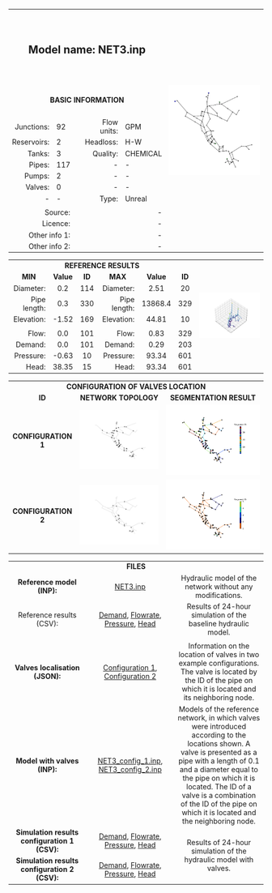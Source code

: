 <body>
  <table>
          <tr>
              <th colspan="5" height="140px">
                  <h2> Model name: NET3.inp </h2>
              </th>
              <th rowspan="14">
                  <img src="https://github.com/Arillos/WDSDataset/blob/main/WDS0003-Net3/NET3.JPG"                   alt="Network topology" width="100%">
              </th>
          </tr>
          <tr>
              <td colspan="5" align="center" height="60px">
                  <b>BASIC INFORMATION</b>
              </td>
          </tr>
          <tr>
              <td align="right">
                  Junctions:
              </td>
              <td align="left">
                  92
              </td>
              <td rowspan="7">
              </td>
              <td align="right">
                  Flow units:
              </td>
              <td align="left">
                  GPM
              </td>
          </tr>
          <tr>
              <td align="right">
                  Reservoirs:
              </td>
              <td align="left">
                  2
              </td>
              <td align="right">
                  Headloss:
              </td>
              <td align="left">
                  H-W
              </td>
          </tr>
          <tr>
              <td align="right">
                  Tanks:
              </td>
              <td align="left">
                  3
              </td>
              <td align="right">
                  Quality:
              </td>
              <td align="left">
                  CHEMICAL
              </td>
          </tr>
          <tr>
              <td align="right">
                  Pipes:
              </td>
              <td align="left">
                  117
              </td>
              <td align="right">
                  -
              </td>
              <td align="left">
                  -
              </td>
          </tr>
          <tr>
              <td align="right">
                  Pumps:
              </td>
              <td align="left">
                  2
              </td>
              <td align="right">
                  -
              </td>
              <td align="left">
                  -
              </td>
          </tr>
          <tr>
              <td align="right">
                  Valves:
              </td>
              <td align="left">
                  0
              </td>
              <td align="right">
                  -
              </td>
              <td align="left">
                  -
              </td>
          </tr>
          <tr>
              <td align="right">
                  -
              </td>
              <td align="left">
                  -
              </td>
              <td align="right">
                  Type:
              </td>
              <td align="left">
                  Unreal
              </td>
          </tr>
          <tr>
              <td colspan="5" align="center">
              </td>
          </tr>
          <tr>
              <td colspan="2" align="right">
                  Source: 
              </td>
              <td colspan="3" align="right">
                  -
              </td>
          </tr>
          <tr>
              <td colspan="2" align="right">
                  Licence: 
              </td>
              <td colspan="3" align="right">
                  -
              </td>
          </tr>
          <tr>
              <td colspan="2" align="right">
                  Other info 1: 
              </td>
              <td colspan="3" align="right">
                  -
              </td>
          </tr>
          <tr>
              <td colspan="2" align="right">
                  Other info 2: 
              </td>
              <td colspan="3" align="right">
                  -
              </td>
          </tr>
  </table>
</body>
<table>
      <td colspan="7" align="center">
          <b>REFERENCE RESULTS</b>
      </td>
      <td rowspan="10">
           <img src="https://github.com/Arillos/WDSDataset/blob/main/WDS0003-Net3/NET3_node_elevation_3D.png"           alt="Network topology" width="100%">
      </td>
  </tr>
  <tr>
      <td align="center">
         <b>MIN</b>
      </td>
      <td align="center">
          <b>Value</b>
      </td>
      <td align="center">
          <b>ID</b>
      </td>
      <td align="center">
          <b>MAX</b>
      </td>
      <td align="center">
          <b>Value</b>
      </td>
      <td align="center">
         <b>ID</b>
      </td>
  </tr>
  <tr>
      <td align="right">
         Diameter:
      </td>
      <td align="center">
          0.2
      </td>
      <td align="center">
          114
      </td>
      <td align="right">
          Diameter:
      </td>
      <td align="center">
          2.51
      </td>
      <td align="center">
          20
      </td>
  </tr>
  <tr>
      <td align="right">
         Pipe length:
      </td>
      <td align="center">
          0.3
      </td>
      <td align="center">
          330
      </td>
      <td align="right">
          Pipe length:
      </td>
      <td align="center">
          13868.4
      </td>
      <td align="center">
          329
      </td>
  </tr>
  <tr>
      <td align="right">
          Elevation:
      </td>
      <td align="center">
          -1.52
      </td>
      <td align="center">
          169
      </td>
      <td align="right">
          Elevation:
      </td>
      <td align="center">
          44.81
      </td>
      <td align="center">
          10
      </td>
  </tr>
  <tr>
      <td colspan="6" align="center"> </td>
  </tr>
  <tr>
      <td align="right">
          Flow:
      </td>
      <td align="center">
          0.0
      </td>
      <td align="center">
          101
      </td>
      <td align="right">
          Flow:
      </td>
      <td align="center">
          0.83
      </td>
      <td align="center">
          329
      </td>
  </tr>
  <tr>
      <td align="right">
          Demand:
      </td>
      <td align="center">
          0.0
      </td>
      <td align="center">
          101
      </td>
      <td align="right">
          Demand:
      </td>
      <td align="center">
          0.29
      </td>
      <td align="center">
          203
      </td>
  </tr>
  <tr>
      <td align="right">
          Pressure:
      </td>
      <td align="center">
          -0.63
      </td>
      <td align="center">
          10
      </td>
      <td align="right">
          Pressure:
      </td>
      <td align="center">
          93.34
      </td>
      <td align="center">
          601
      </td>
  </tr>
  <tr>
      <td align="right">
          Head:
      </td>
      <td align="center">
          38.35
      </td>
      <td align="center">
          15
      </td>
      <td align="right">
          Head:
      </td>
      <td align="center">
          93.34
      </td>
      <td align="center">
          601
      </td>
  </tr>
</table>
<table>
  <tr>
      <td colspan="3" align="center">
          <b>CONFIGURATION OF VALVES LOCATION</b>
      </td>
  </tr>
  <tr>
      <td align="center">
          <b>ID</b>
      </td>
      <td align="center">
          <b>NETWORK TOPOLOGY</b>
      </td>
      <td align="center">
          <b>SEGMENTATION RESULT</b>
      </td>
  </tr>
  <tr>
      <td align="center">
          <b>CONFIGURATION 1</b>
      </td>
      <td align="center">
           <img src="https://github.com/Arillos/WDSDataset/blob/main/WDS0003-Net3/NET3_valve_config_1.png"           alt="Valve config 1" width="100%">
      </td>
      <td align="center">
           <img src="https://github.com/Arillos/WDSDataset/blob/main/WDS0003-Net3/NET3_segmentation_config_1.png"           alt="Segmentation config 1" width="100%">
      </td>
  </tr>
  <tr>
      <td align="center">
          <b>CONFIGURATION 2</b>
      </td>
      <td align="center">
           <img src="https://github.com/Arillos/WDSDataset/blob/main/WDS0003-Net3/NET3_valve_config_2.png"           alt="Valve config 2" width="100%">
      </td>
      <td align="center">
           <img src="https://github.com/Arillos/WDSDataset/blob/main/WDS0003-Net3/NET3_segmentation_config_2.png"           alt="Segmentation config 2" width="100%">
      </td>
  </tr>
</table>
<table>
  <tr>
      <td colspan="3" align="center">
          <b>FILES</b>
      </td>
  </tr>
  <tr>
      <td align="center">
          <b>Reference model (INP): </b>
      </td>
      <td align="center">
          <a href="https://github.com/Arillos/WDSDataset/blob/main/WDS0003-Net3/NET3.inp">NET3.inp</a>      </td>
      <td align="center" width="35%" text-align="justify">
          Hydraulic model of the network without any modifications.
      </td>
  </tr>
  <tr>
      <td align="center">
          Reference results (CSV):
      </td>
      <td align="center">
          <a href="https://github.com/Arillos/WDSDataset/blob/main/WDS0003-Net3/NET3_demand.csv">Demand</a>,           <a href="https://github.com/Arillos/WDSDataset/blob/main/WDS0003-Net3/NET3_flowrate.csv">Flowrate</a>,           <a href="https://github.com/Arillos/WDSDataset/blob/main/WDS0003-Net3/NET3_pressure.csv">Pressure</a>,           <a href="https://github.com/Arillos/WDSDataset/blob/main/WDS0003-Net3/NET3_head.csv">Head</a>      </td>
      <td align="center" width="35%" text-align="justify">
          Results of 24-hour simulation of the baseline hydraulic model.
      </td>
  </tr>
  <tr>
      <td colspan="3" align="center">
      </td>
  </tr>
  <tr>
      <td align="center">
          <b>Valves localisation (JSON): </b>
      </td>
      <td align="center">
          <a href="https://github.com/Arillos/WDSDataset/blob/main/WDS0003-Net3/NET3_valve_config_1.json">Configuration 1</a>,           <a href="https://github.com/Arillos/WDSDataset/blob/main/WDS0003-Net3/NET3_valve_config_2.json">Configuration 2</a>      </td>
      <td align="center" width="35%" text-align="justify">
          Information on the location of valves in two example configurations.           The valve is located by the ID of the pipe on which it is located and           its neighboring node.
      </td>
  </tr>
  <tr>
      <td align="center">
          <b>Model with valves (INP): </b>
      </td>
      <td align="center">
          <a href="https://github.com/Arillos/WDSDataset/blob/main/WDS0003-Net3/NET3_config_1.inp">NET3_config_1.inp</a>,           <a href="https://github.com/Arillos/WDSDataset/blob/main/WDS0003-Net3/NET3_config_2.inp">NET3_config_2.inp</a>      </td>
      <td align="center" width="35%" text-align="justify">
          Models of the reference network, in which valves were introduced according to the           locations shown. A valve is presented as a pipe with a length of 0.1 and a diameter           equal to the pipe on which it is located. The ID of a valve is a combination of           the ID of the pipe on which it is located and the neighboring node.
      </td>
  </tr>
  <tr>
      <td align="center">
          <b>Simulation results configuration 1 (CSV): </b>
      </td>
      <td align="center">
          <a href="https://github.com/Arillos/WDSDataset/blob/main/WDS0003-Net3/NET3_demand_config_1.csv">Demand</a>,           <a href="https://github.com/Arillos/WDSDataset/blob/main/WDS0003-Net3/NET3_flowrate_config_1.csv">Flowrate</a>,           <a href="https://github.com/Arillos/WDSDataset/blob/main/WDS0003-Net3/NET3_pressure_config_1.csv">Pressure</a>,           <a href="https://github.com/Arillos/WDSDataset/blob/main/WDS0003-Net3/NET3_head_config_1.csv">Head</a>      </td>
      <td rowspan="2" align="center" width="35%" text-align="justify">
           Results of 24-hour simulation of the hydraulic model with valves.
      </td>
  </tr>
  <tr>
      <td align="center">
          <b>Simulation results configuration 2 (CSV): </b>
      </td>
      <td align="center">
          <a href="https://github.com/Arillos/WDSDataset/blob/main/WDS0003-Net3/NET3_demand_config_2.csv">Demand</a>,           <a href="https://github.com/Arillos/WDSDataset/blob/main/WDS0003-Net3/NET3_flowrate_config_2.csv">Flowrate</a>,           <a href="https://github.com/Arillos/WDSDataset/blob/main/WDS0003-Net3/NET3_pressure_config_2.csv">Pressure</a>,           <a href="https://github.com/Arillos/WDSDataset/blob/main/WDS0003-Net3/NET3_head_config_2.csv">Head</a>      </td>
  </tr>
</table>
